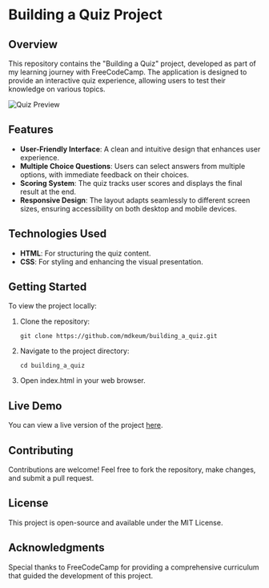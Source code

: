 # Building a Quiz Project

## Overview

This repository contains the "Building a Quiz" project, developed as part of my learning journey with FreeCodeCamp. The application is designed to provide an interactive quiz experience, allowing users to test their knowledge on various topics.

![Quiz Preview](https://github.com/mdkeum/Building_a_Quiz/blob/main/images/building_a_quiz_screenshot.JPG)

## Features

- **User-Friendly Interface**: A clean and intuitive design that enhances user experience.
- **Multiple Choice Questions**: Users can select answers from multiple options, with immediate feedback on their choices.
- **Scoring System**: The quiz tracks user scores and displays the final result at the end.
- **Responsive Design**: The layout adapts seamlessly to different screen sizes, ensuring accessibility on both desktop and mobile devices.

## Technologies Used

- **HTML**: For structuring the quiz content.
- **CSS**: For styling and enhancing the visual presentation.

## Getting Started

To view the project locally:

1. Clone the repository:
   ```
   git clone https://github.com/mdkeum/building_a_quiz.git
2. Navigate to the project directory:
   ```
   cd building_a_quiz
3. Open index.html in your web browser.

## Live Demo

You can view a live version of the project [here](https://mdkeum.github.io/Building_a_Quiz/).

## Contributing
Contributions are welcome! Feel free to fork the repository, make changes, and submit a pull request.

## License
This project is open-source and available under the MIT License.

## Acknowledgments
Special thanks to FreeCodeCamp for providing a comprehensive curriculum that guided the development of this project.



